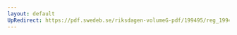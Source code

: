 ```yaml
---
layout: default
UpRedirect: https://pdf.swedeb.se/riksdagen-volumeG-pdf/199495/reg_199495/reg_199495_0196.pdf
---
```

